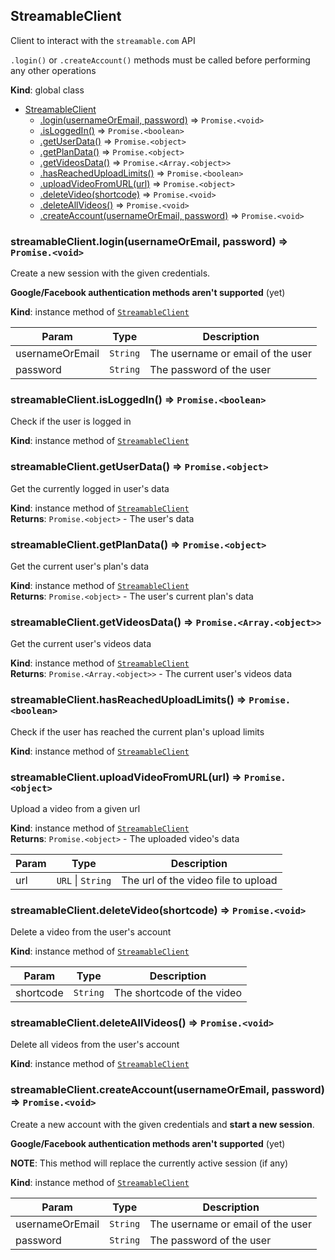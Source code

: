 <a name="StreamableClient"></a>

## StreamableClient
Client to interact with the `streamable.com` API

`.login()` or `.createAccount()` methods must be called before performing any other operations

**Kind**: global class  

* [StreamableClient](#StreamableClient)
    * [.login(usernameOrEmail, password)](#StreamableClient+login) ⇒ <code>Promise.&lt;void&gt;</code>
    * [.isLoggedIn()](#StreamableClient+isLoggedIn) ⇒ <code>Promise.&lt;boolean&gt;</code>
    * [.getUserData()](#StreamableClient+getUserData) ⇒ <code>Promise.&lt;object&gt;</code>
    * [.getPlanData()](#StreamableClient+getPlanData) ⇒ <code>Promise.&lt;object&gt;</code>
    * [.getVideosData()](#StreamableClient+getVideosData) ⇒ <code>Promise.&lt;Array.&lt;object&gt;&gt;</code>
    * [.hasReachedUploadLimits()](#StreamableClient+hasReachedUploadLimits) ⇒ <code>Promise.&lt;boolean&gt;</code>
    * [.uploadVideoFromURL(url)](#StreamableClient+uploadVideoFromURL) ⇒ <code>Promise.&lt;object&gt;</code>
    * [.deleteVideo(shortcode)](#StreamableClient+deleteVideo) ⇒ <code>Promise.&lt;void&gt;</code>
    * [.deleteAllVideos()](#StreamableClient+deleteAllVideos) ⇒ <code>Promise.&lt;void&gt;</code>
    * [.createAccount(usernameOrEmail, password)](#StreamableClient+createAccount) ⇒ <code>Promise.&lt;void&gt;</code>

<a name="StreamableClient+login"></a>

### streamableClient.login(usernameOrEmail, password) ⇒ <code>Promise.&lt;void&gt;</code>
Create a new session with the given credentials.

**Google/Facebook authentication methods aren't supported** (yet)

**Kind**: instance method of [<code>StreamableClient</code>](#StreamableClient)  

| Param | Type | Description |
| --- | --- | --- |
| usernameOrEmail | <code>String</code> | The username or email of the user |
| password | <code>String</code> | The password of the user |

<a name="StreamableClient+isLoggedIn"></a>

### streamableClient.isLoggedIn() ⇒ <code>Promise.&lt;boolean&gt;</code>
Check if the user is logged in

**Kind**: instance method of [<code>StreamableClient</code>](#StreamableClient)  
<a name="StreamableClient+getUserData"></a>

### streamableClient.getUserData() ⇒ <code>Promise.&lt;object&gt;</code>
Get the currently logged in user's data

**Kind**: instance method of [<code>StreamableClient</code>](#StreamableClient)  
**Returns**: <code>Promise.&lt;object&gt;</code> - The user's data  
<a name="StreamableClient+getPlanData"></a>

### streamableClient.getPlanData() ⇒ <code>Promise.&lt;object&gt;</code>
Get the current user's plan's data

**Kind**: instance method of [<code>StreamableClient</code>](#StreamableClient)  
**Returns**: <code>Promise.&lt;object&gt;</code> - The user's current plan's data  
<a name="StreamableClient+getVideosData"></a>

### streamableClient.getVideosData() ⇒ <code>Promise.&lt;Array.&lt;object&gt;&gt;</code>
Get the current user's videos data

**Kind**: instance method of [<code>StreamableClient</code>](#StreamableClient)  
**Returns**: <code>Promise.&lt;Array.&lt;object&gt;&gt;</code> - The current user's videos data  
<a name="StreamableClient+hasReachedUploadLimits"></a>

### streamableClient.hasReachedUploadLimits() ⇒ <code>Promise.&lt;boolean&gt;</code>
Check if the user has reached the current plan's upload limits

**Kind**: instance method of [<code>StreamableClient</code>](#StreamableClient)  
<a name="StreamableClient+uploadVideoFromURL"></a>

### streamableClient.uploadVideoFromURL(url) ⇒ <code>Promise.&lt;object&gt;</code>
Upload a video from a given url

**Kind**: instance method of [<code>StreamableClient</code>](#StreamableClient)  
**Returns**: <code>Promise.&lt;object&gt;</code> - The uploaded video's data  

| Param | Type | Description |
| --- | --- | --- |
| url | <code>URL</code> \| <code>String</code> | The url of the video file to upload |

<a name="StreamableClient+deleteVideo"></a>

### streamableClient.deleteVideo(shortcode) ⇒ <code>Promise.&lt;void&gt;</code>
Delete a video from the user's account

**Kind**: instance method of [<code>StreamableClient</code>](#StreamableClient)  

| Param | Type | Description |
| --- | --- | --- |
| shortcode | <code>String</code> | The shortcode of the video |

<a name="StreamableClient+deleteAllVideos"></a>

### streamableClient.deleteAllVideos() ⇒ <code>Promise.&lt;void&gt;</code>
Delete all videos from the user's account

**Kind**: instance method of [<code>StreamableClient</code>](#StreamableClient)  
<a name="StreamableClient+createAccount"></a>

### streamableClient.createAccount(usernameOrEmail, password) ⇒ <code>Promise.&lt;void&gt;</code>
Create a new account with the given credentials and **start a new session**.

**Google/Facebook authentication methods aren't supported** (yet)

**NOTE**: This method will replace the currently active session (if any)

**Kind**: instance method of [<code>StreamableClient</code>](#StreamableClient)  

| Param | Type | Description |
| --- | --- | --- |
| usernameOrEmail | <code>String</code> | The username or email of the user |
| password | <code>String</code> | The password of the user |

